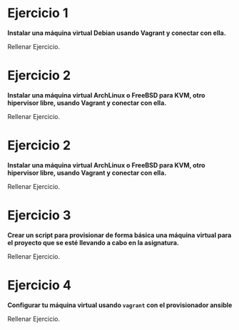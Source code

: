 # Ejercicio 1

**Instalar una máquina virtual Debian usando Vagrant y conectar con ella.**

Rellenar Ejercicio.

# Ejercicio 2

**Instalar una máquina virtual ArchLinux o FreeBSD para KVM, otro hipervisor libre, usando Vagrant y conectar con ella.**

Rellenar Ejercicio.

# Ejercicio 2

**Instalar una máquina virtual ArchLinux o FreeBSD para KVM, otro hipervisor libre, usando Vagrant y conectar con ella.**

Rellenar Ejercicio.

# Ejercicio 3

**Crear un script para provisionar de forma básica una máquina virtual para el proyecto que se esté llevando a cabo en la asignatura.**

Rellenar Ejercicio.  

# Ejercicio 4

**Configurar tu máquina virtual usando `vagrant` con el provisionador ansible**

Rellenar Ejercicio.

